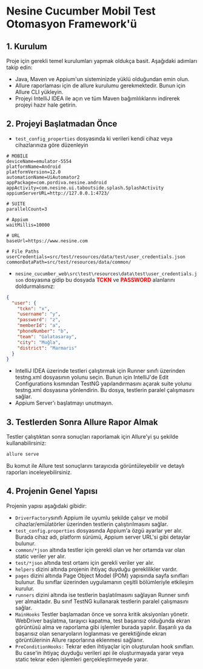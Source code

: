 # Nesine Cucumber Mobil Test Otomasyon Framework'ü

## 1. Kurulum
Proje için gerekli temel kurulumları yapmak oldukça basit. Aşağıdaki adımları takip edin:

* Java, Maven ve Appium'un sisteminizde yüklü olduğundan emin olun.
* Allure raporlaması için de allure kurulumu gerekmektedir. Bunun için Allure CLI yükleyin.
* Projeyi IntelliJ IDEA ile açın ve tüm Maven bağımlılıklarını indirerek projeyi hazır hale getirin.

## 2. Projeyi Başlatmadan Önce
* ``test_config_properties`` dosyasında ki verileri kendi cihaz veya cihazlarınıza göre düzenleyin
```properties
# MOBILE
deviceName=emulator-5554
platformName=Android
platformVersion=12.0
automationName=UiAutomator2
appPackage=com.pordiva.nesine.android
appActivity=com.nesine.ui.taboutside.splash.SplashActivity
appiumServerURL=http://127.0.0.1:4723/

# SUITE
parallelCount=3

# Appium
waitMillis=10000

# URL
baseUrl=https://www.nesine.com

# File Paths
userCredentials=src/test/resources/data/test/user_credentials.json
commonDataPath=src/test/resources/data/common/

```

* ``nesine_cucumber_web\src\test\resources\data\test\user_credentials.json`` dosyasına gidip bu dosyada <span style="color:red">**TCKN**</span> ve <span style="color:red">**PASSWORD**</span> alanlarını doldurmalısınız:

```json {
{
  "user": {
    "tckn": "x",
    "username": "y",
    "password": "z",
    "memberId": "a",
    "phoneNumber": "b",
    "team": "Galatasaray",
    "city": "Muğla",
    "district": "Marmaris"
  }
}
```

* IntelliJ IDEA üzerinde testleri çalıştırmak için Runner sınıfı üzerinden testng.xml dosyasının yolunu seçin. Bunun için IntelliJ'de Edit Configurations kısmından TestNG yapılandırmasını açarak suite yolunu testng.xml dosyasına yönlendirin. Bu dosya, testlerin paralel çalışmasını sağlar.
* Appium Server'ı başlatmayı unutmayın.

## 3. Testlerden Sonra Allure Rapor Almak

Testler çalıştıktan sonra sonuçları raporlamak için Allure'yi şu şekilde kullanabilirsiniz:
```bash
allure serve
```
Bu komut ile Allure test sonuçlarını tarayıcıda görüntüleyebilir ve detaylı raporları inceleyebilirsiniz.


## 4. Projenin Genel Yapısı
Projenin yapısı aşağıdaki gibidir:

* ``DriverFactory``sınıfı Appium ile uyumlu şekilde çalışır ve mobil cihazlar/emülatörler üzerinden testlerin çalıştırılmasını sağlar.
* ``test_config.properties`` dosyasında Appium'a özgü ayarlar yer alır. Burada cihaz adı, platform sürümü, Appium server URL'si gibi detaylar bulunur.
* ``common/*json`` altında testler için gerekli olan ve her ortamda var olan static veriler yer alır. 
* ``test/*json`` altında test ortamı için gerekli veriler yer alır.
* ``helpers`` dizini altında projenin ihtiyaç duyduğu gereklilikler vardır.
* ``pages`` dizini altında Page Object Model (POM) yapısında sayfa sınıfları bulunur. Bu sınıflar üzerinden uygulamanın çeşitli bölümleriyle etkileşim kurulur.
* ``runners`` dizini altında ise testlerin başlatılmasını sağlayan Runner sınıfı yer almaktadır. Bu sınıf TestNG kullanarak testlerin paralel çalışmasını sağlar.
* ``MainHooks`` Testler başlamadan önce ve sonra kritik aksiyonları yönetir. WebDriver başlatma, tarayıcı kapatma, test başarısız olduğunda ekran görüntüsü alma ve raporlama gibi işlemler burada yapılır. Başarılı ya da başarısız olan senaryoların loglanması ve gerektiğinde ekran görüntülerinin Allure raporlarına eklenmesi sağlanır.
* ``PreConditionHooks:`` Tekrar eden ihtiyaçlar için oluşturulan hook sınıfları. Bu case'in ihtiyaç duyduğu verileri api ile oluşturmayada yarar veya static tekrar eden işlemleri gerçekleştirmeyede yarar.





